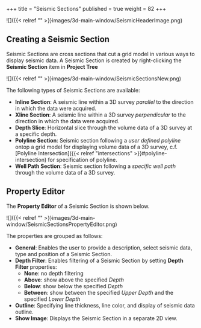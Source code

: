 +++
title = "Seismic Sections"
published = true
weight = 82
+++

![]({{< relref "" >}}images/3d-main-window/SeismicHeaderImage.png)

## Creating a Seismic Section
Seismic Sections are cross sections that cut a grid model in various ways to display seismic data. 
A Seismic Section is created by right-clicking the **Seismic Section** item in **Project Tree** 

![]({{< relref "" >}}images/3d-main-window/SeismicSectionsNew.png)

The following types of Seismic Sections are available:

- **Inline Section**: A seismic line within a 3D survey *parallel* to the direction in which the data were acquired.
- **Xline Section**: A seismic line within a 3D survey *perpendicular* to the direction in which the data were acquired.
- **Depth Slice**: Horizontal slice through the volume data of a 3D survey at a specific depth.
- **Polyline Section**: Seismic section following a *user defined polyline* ontop a grid model for displaying volume data of a 3D survey, c.f. [Polyline Intersection]({{< relref "intersections" >}}#polyline-intersection) for specification of polyline.
- **Well Path Section**: Seismic section following a *specific well path* through the volume data of a 3D survey.


## Property Editor
The **Property Editor** of a Seismic Section is shown below.

![]({{< relref "" >}}images/3d-main-window/SeismicSectionsPropertyEditor.png)

The properties are grouped as follows:

- **General**: Enables the user to provide a description, select seismic data, type and position of a Seismic Section.
- **Depth Filter**: Enables filtering of a Seismic Section by setting **Depth Filter** properties:
  - **None**: no depth filtering
  - **Above**: show above the specified *Depth*
  - **Below**: show below the specified *Depth*
  - **Between**: show between the specified *Upper Depth* and the specified *Lower Depth*
- **Outline**: Specifying line thickness, line color, and display of seismic data outline.
- **Show Image**: Displays the Seismic Section in a separate 2D view.